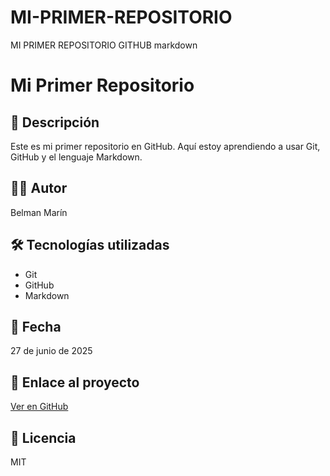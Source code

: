 # MI-PRIMER-REPOSITORIO
MI PRIMER REPOSITORIO GITHUB
markdown
# Mi Primer Repositorio

## 📌 Descripción
Este es mi primer repositorio en GitHub. Aquí estoy aprendiendo a usar Git, GitHub y el lenguaje Markdown.

## 👨‍💻 Autor
Belman Marín

## 🛠 Tecnologías utilizadas
- Git
- GitHub
- Markdown

## 📅 Fecha
27 de junio de 2025

## 🔗 Enlace al proyecto
[Ver en GitHub](https://github.com/usuario/mi-primer-repo)

## 📝 Licencia
MIT
